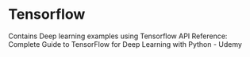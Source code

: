 # Tensorflow
Contains Deep learning examples using Tensorflow API
Reference: Complete Guide to TensorFlow for Deep Learning with Python - Udemy 
